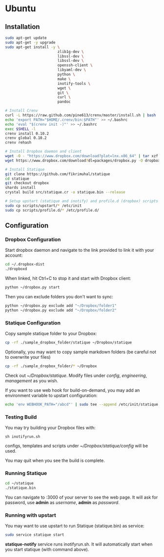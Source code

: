 # Ubuntu
## Installation

```bash
sudo apt-get update
sudo apt-get -y upgrade
sudo apt-get install -y \
                        zlib1g-dev \
                        libssl-dev \
                        libssl-dev \
                        openssh-client \
                        libyaml-dev \
                        python \
                        make \
                        inotify-tools \
                        wget \
                        git \
                        curl \
                        pandoc

# Install Crenv
curl -L https://raw.github.com/pine613/crenv/master/install.sh | bash
echo 'export PATH="$HOME/.crenv/bin:$PATH"' >> ~/.bashrc
echo 'eval "$(crenv init -)"' >> ~/.bashrc
exec $SHELL -l
crenv install 0.10.2
crenv global 0.10.2
crenv rehash

# Install Dropbox daemon and client
wget -O - "https://www.dropbox.com/download?plat=lnx.x86_64" | tar xzf -
wget https://www.dropbox.com/download?dl=packages/dropbox.py -O dropbox.py

# Install Statique
git clone https://github.com/fikrimuhal/statique
cd statique
git checkout dropbox
shards install
crystal build src/statique.cr -o statique.bin --release

# Setup upstart (statique and inotify) and profile.d (dropbox) scripts
sudo cp scripts/upstart/* /etc/init
sudo cp scripts/profile.d/* /etc/profile.d/
```

## Configuration


### Dropbox Configuration

Start dropbox daemon and navigate to the link provided to link it with your account:

```bash
cd ~/.dropbox-dist
./dropboxd
```

When linked, hit Ctrl+C to stop it and start with Dropbox client:

```bash
python ~/dropbox.py start
```

Then you can exclude folders you don't want to sync:

```bash
python ~/dropbox.py exclude add "~/Dropbox/folder1"
python ~/dropbox.py exclude add "~/Dropbox/folder2"
```

### Statique Configuration

Copy sample statique folder to your Dropbox:

```bash
cp -rf ./sample_dropbox_folder/statique ~/Dropbox/statique
```

Optionally, you may want to copy sample markdown folders (be careful not to overwrite your files)

```bash
cp -rf ./sample_dropbox_folder/* ~/Dropbox
```

Check out *~/Dropbox/statique*. Modify files under *config*, *engineering*, *management* as you wish.

If you want to use web hook for build-on-demand, you may add an environment variable to upstart configuration:

```bash
echo 'env WEBHOOK_PATH="/abcd"' | sudo tee --append /etc/init/statique.conf
```

### Testing Build

You may try building your Dropbox files with:
```
sh inotifyrun.sh
```

configs, templates and scripts under *~/Dropbox/statique/config* will be used.

You may quit when you see the build is complete.

### Running Statique

```bash
cd ~/statique
./statique.bin
```

You can navigate to :3000 of your server to see the web page. It will ask for password, use **admin** as *username*, **admin** as *password*.

### Running with upstart

You may want to use upstart to run Statique (statique.bin) as service:

```bash
sudo service statique start
````

**statique-notify** service runs inotifyrun.sh. It will automatically start when you start statique (with command above).
